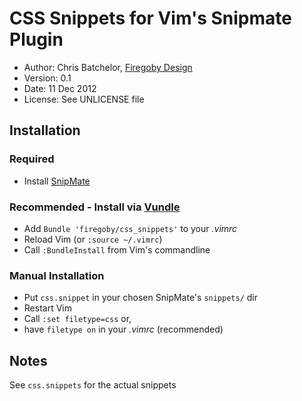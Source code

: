 # CSS Snippets for Vim's Snipmate Plugin

* Author: Chris Batchelor, [Firegoby Design](http://firegoby.com)
* Version: 0.1
* Date: 11 Dec 2012
* License: See UNLICENSE file

## Installation

### Required
* Install [SnipMate](http://www.vim.org/scripts/script.php?script_id=2540)

### Recommended - Install via [Vundle](https://github.com/gmarik/vundle)
* Add `Bundle 'firegoby/css_snippets'` to your *.vimrc*
* Reload Vim (or `:source ~/.vimrc`)
* Call `:BundleInstall` from Vim's commandline

### Manual Installation
* Put `css.snippet` in your chosen SnipMate's `snippets/` dir
* Restart Vim
* Call `:set filetype=css` or,
* have `filetype on` in your *.vimrc* (recommended)

## Notes
See `css.snippets` for the actual snippets
